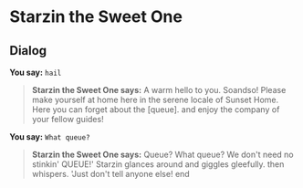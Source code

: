 # Starzin the Sweet One


## Dialog

**You say:** `hail`



>**Starzin the Sweet One says:** A warm hello to you. Soandso! Please make yourself at home here in the serene locale of Sunset Home. Here you can forget about the [queue]. and enjoy the company of your fellow guides!

**You say:** `What queue?`



>**Starzin the Sweet One says:** Queue? What queue? We don't need no stinkin' QUEUE!' Starzin glances around and giggles gleefully. then whispers. 'Just don't tell anyone else!
end


